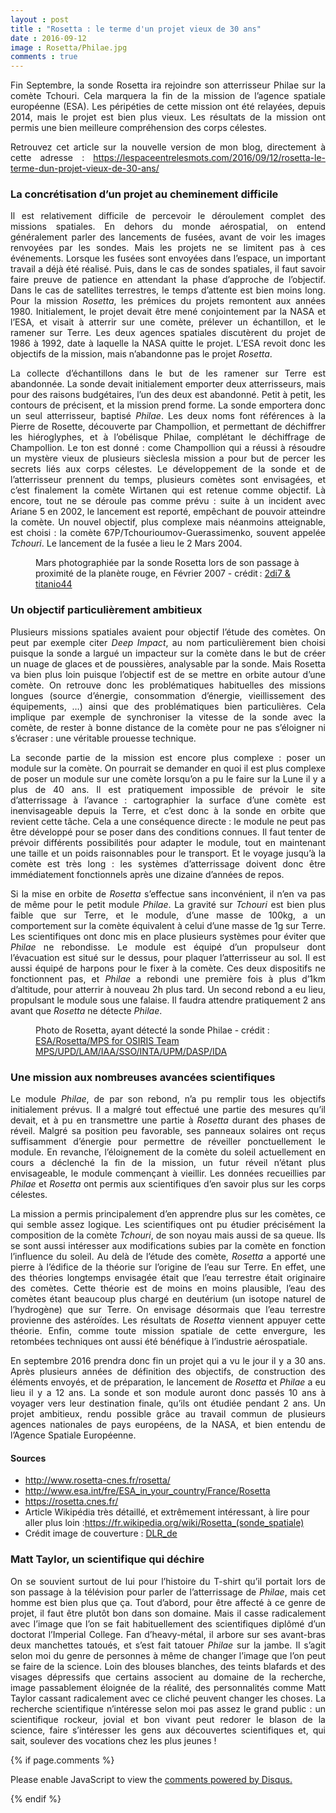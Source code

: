 ```yaml
---
layout : post
title : "Rosetta : le terme d'un projet vieux de 30 ans"
date : 2016-09-12
image : Rosetta/Philae.jpg
comments : true
---
```


<p class="intro" style="text-align: justify;"><span class="dropcap">F</span>in Septembre, la sonde Rosetta ira rejoindre son atterrisseur Philae sur la comète Tchouri. Cela marquera la fin de la mission de l’agence spatiale européenne (ESA). Les péripéties de cette mission ont été relayées, depuis 2014, mais le projet est bien plus vieux. Les résultats de la mission ont permis une bien meilleure compréhension des corps célestes.</p>

<p style="text-align: justify;"> Retrouvez cet article sur la nouvelle version de mon blog, directement à cette adresse : <a href="https://lespaceentrelesmots.com/2016/09/12/rosetta-le-terme-dun-projet-vieux-de-30-ans/">https://lespaceentrelesmots.com/2016/09/12/rosetta-le-terme-dun-projet-vieux-de-30-ans/</a> </p>


### La concrétisation d’un projet au cheminement difficile

<p style="text-align: justify;">Il est relativement difficile de percevoir le déroulement complet des missions spatiales. En dehors du monde aérospatial, on entend généralement parler des lancements de fusées, avant de voir les images renvoyées par les sondes. Mais les projets ne se limitent pas à ces événements. Lorsque les fusées sont envoyées dans l’espace, un important travail a déjà été réalisé. Puis, dans le cas de sondes spatiales, il faut savoir faire preuve de patience en attendant la phase d’approche de l’objectif. Dans le cas de satellites terrestres, le temps d’attente est bien moins long. Pour la mission <em>Rosetta</em>, les prémices du projets remontent aux années 1980. Initialement, le projet devait être mené conjointement par la NASA et l’ESA, et visait à atterrir sur une comète, prélever un échantillon, et le ramener sur Terre. Les deux agences spatiales discutèrent du projet de 1986 à 1992, date à laquelle la NASA quitte le projet. L’ESA revoit donc les objectifs de la mission, mais n’abandonne pas le projet <em>Rosetta</em>.</p>

<p style="text-align: justify;">La collecte d’échantillons dans le but de les ramener sur Terre est abandonnée. La sonde devait initialement emporter deux atterrisseurs, mais pour des raisons budgétaires, l’un des deux est abandonné. Petit à petit, les contours de précisent, et la mission prend forme. La sonde emportera donc un seul atterrisseur, baptisé <em>Philae</em>. Les deux noms font références à la Pierre de Rosette, découverte par Champollion, et permettant de déchiffrer les hiéroglyphes, et à l’obélisque Philae, complétant le déchiffrage de Champollion. Le ton est donné : come Champollion qui a réussi à résoudre un mystère vieux de plusieurs sièclesla mission a pour but de percer les secrets liés aux corps célestes. Le développement de la sonde et de l’atterrisseur prennent du temps, plusieurs comètes sont envisagées, et c’est finalement la comète Wirtanen qui est retenue comme objectif. Là encore, tout ne se déroule pas comme prévu : suite à un incident avec Ariane 5 en 2002, le lancement est reporté, empêchant de pouvoir atteindre la comète. Un nouvel objectif, plus complexe mais néanmoins atteignable, est choisi : la comète 67P/Tchourioumov-Guerassimenko, souvent appelée <em>Tchouri</em>. Le lancement de la fusée a lieu le 2 Mars 2004.</p>

<figure>
	<img src="{{ '/assets/img/Rosetta/Mars.jpg' | prepend: site.baseurl }}" alt=""> 
	<figcaption>Mars photographiée par la sonde Rosetta lors de son passage à proximité de la planète rouge, en Février  2007 - crédit&#8239;: <a href="https://visualhunt.com/f/photo/12303441496/2fb7385b1a/">2di7 & titanio44</a></figcaption>
</figure>

### Un objectif particulièrement ambitieux

<p style="text-align: justify;">Plusieurs missions spatiales avaient pour objectif l’étude des comètes. On peut par exemple citer <em>Deep Impact</em>, au nom particulièrement bien choisi puisque la sonde a largué un impacteur sur la comète dans le but de créer un nuage de glaces et de poussières, analysable par la sonde. Mais Rosetta va bien plus loin puisque l’objectif est de se mettre en orbite autour d’une comète. On retrouve donc les problématiques habituelles des missions longues (source d’énergie, consommation d’énergie, vieillissement des équipements, …) ainsi que des problématiques bien particulières. Cela implique par exemple de synchroniser la vitesse de la sonde avec la comète, de rester à bonne distance de la comète pour ne pas s’éloigner ni s’écraser : une véritable prouesse technique.</p>

<p style="text-align: justify;">La seconde partie de la mission est encore plus complexe : poser un module sur la comète. On pourrait se demander en quoi il est plus complexe de poser un module sur une comète lorsqu’on a pu le faire sur la Lune il y a plus de 40 ans. Il est pratiquement impossible de prévoir le site d’atterrissage à l’avance : cartographier la surface d’une comète est inenvisageable depuis la Terre, et c’est donc à la sonde en orbite que revient cette tâche. Cela a une conséquence directe : le module ne peut pas être développé pour se poser dans des conditions connues. Il faut tenter de prévoir différents possibilités pour adapter le module, tout en maintenant une taille et un poids raisonnables pour le transport. Et le voyage jusqu’à la comète est très long : les systèmes d’atterrissage doivent donc être immédiatement fonctionnels après une dizaine d’années de repos.</p>

<p style="text-align: justify;">Si la mise en orbite de <em>Rosetta</em> s’effectue sans inconvénient, il n’en va pas de même pour le petit module <em>Philae</em>. La gravité sur <em>Tchouri</em> est bien plus faible que sur Terre, et le module, d’une masse de 100kg, a un comportement sur la comète équivalent à celui d’une masse de 1g sur Terre. Les scientifiques ont donc mis en place plusieurs systèmes pour éviter que <em>Philae</em> ne rebondisse. Le module est équipé d’un propulseur dont l’évacuation est situé sur le dessus, pour plaquer l’atterrisseur au sol. Il est aussi équipé de harpons pour le fixer à la comète. Ces deux dispositifs ne fonctionnent pas, et <em>Philae</em> a rebondi une première fois à plus d’1km d’altitude, pour atterrir à nouveau 2h plus tard. Un second rebond a eu lieu, propulsant le module sous une falaise. Il faudra attendre pratiquement 2 ans avant que <em>Rosetta</em> ne détecte <em>Philae</em>.</p>

<figure>
	<img src="{{ '/assets/img/Rosetta/Philaefound.jpg' | prepend: site.baseurl }}" alt=""> 
	<figcaption>Photo de Rosetta, ayant détecté la sonde Philae - crédit : <a href="http://www.esa.int/spaceinimages/Images/2016/09/Philae_found">ESA/Rosetta/MPS for OSIRIS Team MPS/UPD/LAM/IAA/SSO/INTA/UPM/DASP/IDA</a></figcaption>
</figure>

### Une mission aux nombreuses avancées scientifiques

<p style="text-align: justify;">Le module <em>Philae</em>, de par son rebond, n’a pu remplir tous les objectifs initialement prévus. Il a malgré tout effectué une partie des mesures qu’il devait, et à pu en transmettre une partie à <em>Rosetta</em> durant des phases de réveil. Malgré sa position peu favorable, ses panneaux solaires ont reçus suffisamment d’énergie pour permettre de réveiller ponctuellement le module. En revanche, l’éloignement de la comète du soleil actuellement en cours a déclenché la fin de la mission, un futur réveil n’étant plus envisageable, le module commençant à vieillir. Les données recueillies par <em>Philae</em> et <em>Rosetta</em> ont permis aux scientifiques d’en savoir plus sur les corps célestes.</p>

<p style="text-align: justify;">La mission a permis principalement d’en apprendre plus sur les comètes, ce qui semble assez logique. Les scientifiques ont pu étudier précisément la composition de la comète <em>Tchouri</em>, de son noyau mais aussi de sa queue. Ils se sont aussi intéresser aux modifications subies par la comète en fonction l’influence du soleil. Au delà de l’étude des comète, <em>Rosetta</em> a apporté une pierre à l’édifice de la théorie sur l’origine de l’eau sur Terre. En effet, une des théories longtemps envisagée était que l’eau terrestre était originaire des comètes. Cette théorie est de moins en moins plausible, l’eau des comètes étant beaucoup plus chargé en deutérium (un isotope naturel de l’hydrogène) que sur Terre. On envisage désormais que l’eau terrestre provienne des astéroïdes. Les résultats de <em>Rosetta</em> viennent appuyer cette théorie. Enfin, comme toute mission spatiale de cette envergure, les retombées techniques ont aussi été bénéfique à l’industrie aérospatiale.</p>

<p style="text-align: justify;">En septembre 2016 prendra donc fin un projet qui a vu le jour il y a 30 ans. Après plusieurs années de définition des objectifs, de construction des éléments envoyés, et de préparation, le lancement de <em>Rosetta</em> et <em>Philae</em> a eu lieu il y a 12 ans. La sonde et son module auront donc passés 10 ans à voyager vers leur destination finale, qu’ils ont étudiée pendant 2 ans. Un projet ambitieux, rendu possible grâce au travail commun de plusieurs agences nationales de pays européens, de la NASA, et bien entendu de l’Agence Spatiale Européenne. </p>

#### Sources
* <a href="http://www.rosetta-cnes.fr/rosetta/">http://www.rosetta-cnes.fr/rosetta/</a>
* <a href="http://www.esa.int/fre/ESA_in_your_country/France/Rosetta">http://www.esa.int/fre/ESA_in_your_country/France/Rosetta </a>
* <a href="https://rosetta.cnes.fr/">https://rosetta.cnes.fr/</a>
* Article Wikipédia très détaillé, et extrêmement intéressant, à lire pour aller plus loin  :<a hraf="https://fr.wikipedia.org/wiki/Rosetta_(sonde_spatiale)">https://fr.wikipedia.org/wiki/Rosetta_(sonde_spatiale)</a>
* Crédit image de couverture : <a href=" https://visualhunt.com/f/photo/15307802908/881b6a1b82/">DLR_de</a>

### Matt Taylor, un scientifique qui déchire

<p style="text-align: justify;">On se souvient surtout de lui pour l’histoire du T-shirt qu’il portait lors de son passage à la télévision pour parler de l’atterrissage de <em>Philae</em>, mais cet homme est bien plus que ça. Tout d’abord, pour être affecté à ce genre de projet, il faut être plutôt bon dans son domaine. Mais il casse radicalement avec l’image que l’on se fait habituellement des scientifiques diplômé d’un doctorat l’Imperial College. Fan d’heavy-métal, il arbore sur ses avant-bras deux manchettes tatoués, et s’est fait tatouer <em>Philae</em> sur la jambe. Il s’agit selon moi du genre de personnes à même de changer l’image que l’on peut se faire de la science. Loin des blouses blanches, des teints blafards et des visages dépressifs que certains associent au domaine de la recherche, image passablement éloignée de la réalité, des personnalités comme Matt Taylor cassant radicalement avec ce cliché peuvent changer les choses. La recherche scientifique n’intéresse selon moi pas assez le grand public : un scientifique rockeur, jovial et bon vivant peut redorer le blason de la science, faire s’intéresser les gens aux découvertes scientifiques et, qui sait, soulever des vocations chez les plus jeunes !</p>

{% if page.comments %}
<div id="disqus_thread"></div>
<script>

/**
 *  RECOMMENDED CONFIGURATION VARIABLES: EDIT AND UNCOMMENT THE SECTION BELOW TO INSERT DYNAMIC VALUES FROM YOUR PLATFORM OR CMS.
 *  LEARN WHY DEFINING THESE VARIABLES IS IMPORTANT: https://disqus.com/admin/universalcode/#configuration-variables */
/*
var disqus_config = function () {
    this.page.url = http://www.charlesgabouleaud.fr/blog/Rosetta-30-ans/;  // Replace PAGE_URL with your page's canonical URL variable
    this.page.identifier = PAGE_IDENTIFIER; // Replace PAGE_IDENTIFIER with your page's unique identifier variable
};
*/
(function() { // DON'T EDIT BELOW THIS LINE
    var d = document, s = d.createElement('script');
    s.src = '//charlesgabouleaud-fr.disqus.com/embed.js';
    s.setAttribute('data-timestamp', +new Date());
    (d.head || d.body).appendChild(s);
})();
</script>
<noscript>Please enable JavaScript to view the <a href="https://disqus.com/?ref_noscript">comments powered by Disqus.</a></noscript>
                                    
{% endif %}
